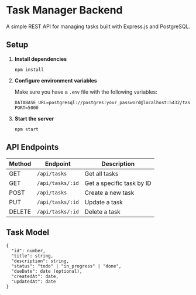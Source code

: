 # Task Manager Backend

A simple REST API for managing tasks built with Express.js and PostgreSQL.

## Setup

1. **Install dependencies**
   ```
   npm install
   ```

2. **Configure environment variables**
   
   Make sure you have a `.env` file with the following variables:
   ```
   DATABASE_URL=postgresql://postgres:your_password@localhost:5432/taskmanager
   PORT=5000
   ```

3. **Start the server**
   ```
   npm start
   ```

## API Endpoints

| Method | Endpoint | Description |
|--------|----------|-------------|
| GET | `/api/tasks` | Get all tasks |
| GET | `/api/tasks/:id` | Get a specific task by ID |
| POST | `/api/tasks` | Create a new task |
| PUT | `/api/tasks/:id` | Update a task |
| DELETE | `/api/tasks/:id` | Delete a task |

## Task Model

```
{
  "id": number,
  "title": string,
  "description": string,
  "status": "todo" | "in_progress" | "done",
  "dueDate": date (optional),
  "createdAt": date,
  "updatedAt": date
}
```